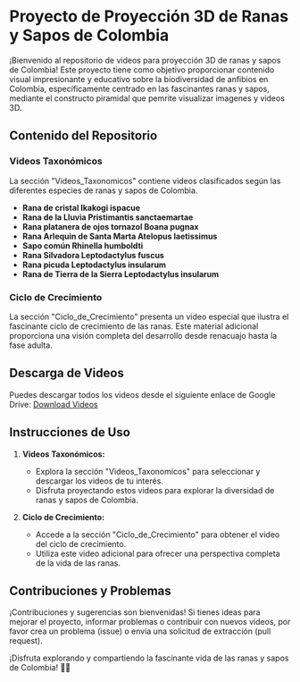 # Proyecto de Proyección 3D de Ranas y Sapos de Colombia

¡Bienvenido al repositorio de videos para proyección 3D de ranas y sapos de Colombia! Este proyecto tiene como objetivo proporcionar contenido visual impresionante y educativo sobre la biodiversidad de anfibios en Colombia, específicamente centrado en las fascinantes ranas y sapos, mediante el constructo piramidal que pemrite visualizar imagenes y videos 3D.

## Contenido del Repositorio

### Videos Taxonómicos

La sección "Videos_Taxonomicos" contiene videos clasificados según las diferentes especies de ranas y sapos de Colombia.

- **Rana de cristal Ikakogi ispacue**
- **Rana de la Lluvia Pristimantis sanctaemartae**
- **Rana platanera de ojos tornazol Boana pugnax**
- **Rana Arlequin de Santa Marta Atelopus laetissimus**
- **Sapo común Rhinella humboldti**
- **Rana Silvadora Leptodactylus fuscus**
- **Rana picuda Leptodactylus insularum**
- **Rana de Tierra de la Sierra Leptodactylus insularum**

### Ciclo de Crecimiento

La sección "Ciclo_de_Crecimiento" presenta un video especial que ilustra el fascinante ciclo de crecimiento de las ranas. Este material adicional proporciona una visión completa del desarrollo desde renacuajo hasta la fase adulta.

## Descarga de Videos

Puedes descargar todos los videos desde el siguiente enlace de Google Drive: [Download Videos](https://drive.google.com/drive/folders/1waaWNgjfxbXmBodphfDLQdJwlMvblbwW?usp=sharing)

## Instrucciones de Uso

1. **Videos Taxonómicos:**
   - Explora la sección "Videos_Taxonomicos" para seleccionar y descargar los videos de tu interés.
   - Disfruta proyectando estos videos para explorar la diversidad de ranas y sapos de Colombia.

2. **Ciclo de Crecimiento:**
   - Accede a la sección "Ciclo_de_Crecimiento" para obtener el video del ciclo de crecimiento.
   - Utiliza este video adicional para ofrecer una perspectiva completa de la vida de las ranas.

## Contribuciones y Problemas

¡Contribuciones y sugerencias son bienvenidas! Si tienes ideas para mejorar el proyecto, informar problemas o contribuir con nuevos videos, por favor crea un problema (issue) o envía una solicitud de extracción (pull request).

¡Disfruta explorando y compartiendo la fascinante vida de las ranas y sapos de Colombia! 🐸🌿

